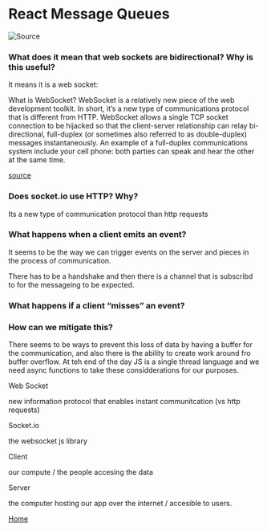 
# React Message Queues

![Source](https://docs.servicestack.net/images/messaging/servicestack-mqclients.png)

### What does it mean that web sockets are bidirectional? Why is this useful?

It means it is a web socket:

What is WebSocket?
WebSocket is a relatively new piece of the web development toolkit. In short, it’s a new type of communications protocol that is different from HTTP. WebSocket allows a single TCP socket connection to be hijacked so that the client-server relationship can relay bi-directional, full-duplex (or sometimes also referred to as double-duplex) messages instantaneously. An example of a full-duplex communications system include your cell phone: both parties can speak and hear the other at the same time.

[source](https://medium.com/@nerdplusdog/websocket-simultaneous-bi-directional-client-server-communication-e7948203054b)

### Does socket.io use HTTP? Why?

Its a new type of communication protocol than http requests

### What happens when a client emits an event?

It seems to be the way we can trigger events on the server and pieces in the process of communication. 

There has to be a handshake and then there is a channel that is subscribd to for the messageing to be expected.

### What happens if a client “misses” an event?
### How can we mitigate this?

There seems to be ways to prevent this loss of data by having a buffer for the communication, and also there is the ability to create work around fro buffer overflow. At teh end of the day JS is a single thread language and we need async functions to take these considderations for our purposes.

Web Socket

new information protocol that enables instant communitcation (vs http requests)

Socket.io

the websocket js library

Client

our compute / the people accesing the data

Server

the computer hosting our app over the internet / accesible to users.

[Home](https://401repo.github.io/401RN/README)